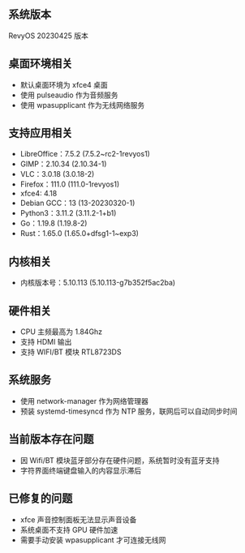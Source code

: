 ## 系统版本

RevyOS 20230425 版本

## 桌面环境相关

- 默认桌面环境为 xfce4 桌面
- 使用 pulseaudio 作为音频服务
- 使用 wpasupplicant 作为无线网络服务

## 支持应用相关

- LibreOffice：7.5.2 (7.5.2~rc2-1revyos1)
- GIMP：2.10.34 (2.10.34-1)
- VLC：3.0.18 (3.0.18-2)
- Firefox：111.0 (111.0-1revyos1)
- xfce4: 4.18
- Debian GCC：13 (13-20230320-1)
- Python3：3.11.2 (3.11.2-1+b1)
- Go：1.19.8 (1.19.8-2)
- Rust：1.65.0 (1.65.0+dfsg1-1~exp3)
  
## 内核相关

- 内核版本号：5.10.113 (5.10.113-g7b352f5ac2ba)

## 硬件相关

- CPU 主频最高为 1.84Ghz
- 支持 HDMI 输出
- 支持 WIFI/BT 模块 RTL8723DS

## 系统服务

- 使用 network-manager 作为网络管理器
- 预装 systemd-timesyncd 作为 NTP 服务，联网后可以自动同步时间

## 当前版本存在问题

- 因 Wifi/BT 模块蓝牙部分存在硬件问题，系统暂时没有蓝牙支持
- 字符界面终端键盘输入的内容显示滞后

## 已修复的问题

- xfce 声音控制面板无法显示声音设备
- 系统桌面不支持 GPU 硬件加速
- 需要手动安装 wpasupplicant 才可连接无线网
